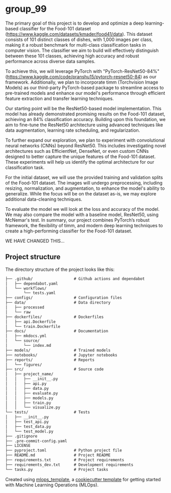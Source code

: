 # group_99
The primary goal of this project is to develop and optimize a deep learning-based classifier for the Food-101 dataset (https://www.kaggle.com/datasets/kmader/food41/data). This dataset consists of 101 distinct classes of dishes, with 1,000 images per class, making it a robust benchmark for multi-class classification tasks in computer vision. The classifier we aim to build will effectively distinguish between these 101 classes, achieving high accuracy and robust performance across diverse data samples.

To achieve this, we will leverage PyTorch with "PyTorch-ResNet50-84%" (https://www.kaggle.com/code/pranshu15/pytorch-resnet50-84) as our framework. Additionally, we plan to incorporate timm (Torchvision Image Models) as our third-party PyTorch-based package to streamline access to pre-trained models and enhance our model's performance through efficient feature extraction and transfer learning techniques.

Our starting point will be the ResNet50-based model implementation. This model has already demonstrated promising results on the Food-101 dataset, achieving an 84% classification accuracy. Building upon this foundation, we aim to fine-tune the ResNet50 architecture using advanced techniques like data augmentation, learning rate scheduling, and regularization.

To further expand our exploration, we plan to experiment with convolutional neural networks (CNNs) beyond ResNet50. This includes investigating novel architectures such as EfficientNet, DenseNet, or even custom CNNs designed to better capture the unique features of the Food-101 dataset. These experiments will help us identify the optimal architecture for our classification task.

For the initial dataset, we will use the provided training and validation splits of the Food-101 dataset. The images will undergo preprocessing, including resizing, normalization, and augmentation, to enhance the model's ability to generalize. While the focus will be on the dataset as-is, we may explore additional data-cleaning techniques.

To evaluate the model we will look at the loss and accuracy of the model. We may also compare the model with a baseline model, ResNet50, using McNemar's test.
In summary, our project combines PyTorch’s robust framework, the flexibility of timm, and modern deep learning techniques to create a high-performing classifier for the Food-101 dataset.

WE HAVE CHANGED THIS...

## Project structure

The directory structure of the project looks like this:
```txt
├── .github/                  # Github actions and dependabot
│   ├── dependabot.yaml
│   └── workflows/
│       └── tests.yaml
├── configs/                  # Configuration files
├── data/                     # Data directory
│   ├── processed
│   └── raw
├── dockerfiles/              # Dockerfiles
│   ├── api.Dockerfile
│   └── train.Dockerfile
├── docs/                     # Documentation
│   ├── mkdocs.yml
│   └── source/
│       └── index.md
├── models/                   # Trained models
├── notebooks/                # Jupyter notebooks
├── reports/                  # Reports
│   └── figures/
├── src/                      # Source code
│   ├── project_name/
│   │   ├── __init__.py
│   │   ├── api.py
│   │   ├── data.py
│   │   ├── evaluate.py
│   │   ├── models.py
│   │   ├── train.py
│   │   └── visualize.py
└── tests/                    # Tests
│   ├── __init__.py
│   ├── test_api.py
│   ├── test_data.py
│   └── test_model.py
├── .gitignore
├── .pre-commit-config.yaml
├── LICENSE
├── pyproject.toml            # Python project file
├── README.md                 # Project README
├── requirements.txt          # Project requirements
├── requirements_dev.txt      # Development requirements
└── tasks.py                  # Project tasks
```


Created using [mlops_template](https://github.com/SkafteNicki/mlops_template),
a [cookiecutter template](https://github.com/cookiecutter/cookiecutter) for getting
started with Machine Learning Operations (MLOps).
